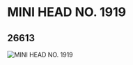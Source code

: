 # MINI HEAD NO. 1919
## 26613
![MINI HEAD NO. 1919](https://lc-www-live-s.legocdn.com/media/bricks/5/2/6151919.jpg)